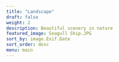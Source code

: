 ```yaml
---
title: "Landscape"
draft: false
weight: 2
description: Beautiful scenery in nature
featured_image: Seagull Ship.JPG
sort_by: image.Exif.Date
sort_order: desc
menu: main
---
```


